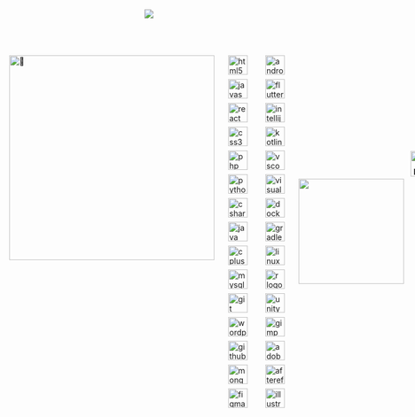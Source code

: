 <h1 align="center">
    <a href="https://https://maizan.infinityfreeapp.com" target="_blank">
        <img src="https://readme-typing-svg.herokuapp.com/?font=Pacifico&size=35&center=true&vCenter=true&width=500&height=70&duration=3000&pause=2000&color=FFFFFF&lines=Hey+it's+Maizan!;+I'm+a+Developer+and+Designer.;" />
    </a>
</h1>

<br>



<br>
<p align="left">
  <img align="left" width="370" alt="🦑" src="https://gist.githubusercontent.com/maiz-an/1af49adc577ff00e0b5bef9044965acf/raw/general.svg" />
</p>


 <!--
<p align="center">
    <img height="155em" src="https://github-profile-summary-cards.vercel.app/api/cards/profile-details?username=maiz-an&theme=github_dark&timestamp=12345" alt="Your GitHub stats" />
    <img height="155em" src="https://github-profile-summary-cards.vercel.app/api/cards/stats?username=maiz-an&theme=github_dark&timestamp=12345" />
</p>
--->

<div style="display: flex; align-items: center; justify-content: space-between; gap: 12px;">
    <br/>
  <!-- Icons div to the left of the GIF -->
  <!-- Icons div to the left of the GIF -->
  <div style="display: flex; flex-wrap: wrap; justify-content: flex-start; gap: 8px; max-width: 100%; flex: 1; padding-left: 10px; padding-right: 10px;">
    <img src="https://cdn.jsdelivr.net/gh/devicons/devicon/icons/html5/html5-original.svg" height="35" alt="html5 logo" />
    <img src="https://cdn.jsdelivr.net/gh/devicons/devicon/icons/javascript/javascript-original.svg" height="35" alt="javascript logo" />
    <img src="https://cdn.jsdelivr.net/gh/devicons/devicon/icons/react/react-original.svg" height="35" alt="react logo" />
    <img src="https://cdn.jsdelivr.net/gh/devicons/devicon/icons/css3/css3-original.svg" height="35" alt="css3 logo" />
    <img src="https://cdn.jsdelivr.net/gh/devicons/devicon/icons/php/php-original.svg" height="35" alt="php logo" />
<img src="https://cdn.jsdelivr.net/gh/devicons/devicon/icons/python/python-original.svg" height="35" alt="python logo" />
    <img src="https://cdn.jsdelivr.net/gh/devicons/devicon/icons/csharp/csharp-original.svg" height="35" alt="csharp logo" />
    <img src="https://cdn.jsdelivr.net/gh/devicons/devicon/icons/java/java-original.svg" height="35" alt="java logo" />
    <img src="https://cdn.jsdelivr.net/gh/devicons/devicon/icons/cplusplus/cplusplus-original.svg" height="35" alt="cplusplus logo" />
<img src="https://cdn.jsdelivr.net/gh/devicons/devicon/icons/mysql/mysql-original.svg" height="35" alt="mysql logo" />
    <img src="https://cdn.jsdelivr.net/gh/devicons/devicon/icons/git/git-original.svg" height="35" alt="git logo" />
 <img src="https://cdn.simpleicons.org/wordpress/21759B" height="35" alt="wordpress logo" />
    <img src="https://skillicons.dev/icons?i=github" height="35" alt="github logo" />
    <img src="https://skillicons.dev/icons?i=mongodb" height="35" alt="mongodb logo" />
    <img src="https://cdn.jsdelivr.net/gh/devicons/devicon/icons/figma/figma-original.svg" height="35" alt="figma logo" />
</div>

<div style="display: flex; flex-wrap: wrap; justify-content: flex-start; gap: 8px; padding-left: 10px; padding-right: 10px;">
    <img src="https://cdn.jsdelivr.net/gh/devicons/devicon/icons/androidstudio/androidstudio-original.svg" height="35" alt="androidstudio logo" />
    <img src="https://cdn.jsdelivr.net/gh/devicons/devicon/icons/flutter/flutter-original.svg" height="35" alt="flutter logo" />
    <img src="https://cdn.jsdelivr.net/gh/devicons/devicon/icons/intellij/intellij-original.svg" height="35" alt="intellij logo" />
    <img src="https://cdn.jsdelivr.net/gh/devicons/devicon/icons/kotlin/kotlin-original.svg" height="35" alt="kotlin logo" />
    <img src="https://cdn.jsdelivr.net/gh/devicons/devicon/icons/vscode/vscode-original.svg" height="35" alt="vscode logo" />
    <img src="https://cdn.jsdelivr.net/gh/devicons/devicon/icons/visualstudio/visualstudio-plain.svg" height="35" alt="visualstudio logo" />
 <img src="https://cdn.jsdelivr.net/gh/devicons/devicon/icons/docker/docker-original.svg" height="35" alt="docker logo" />
    <img src="https://cdn.jsdelivr.net/gh/devicons/devicon/icons/gradle/gradle-original.svg" height="35" alt="gradle logo" />
    <img src="https://cdn.jsdelivr.net/gh/devicons/devicon/icons/linux/linux-original.svg" height="35" alt="linux logo" />
    <img src="https://cdn.jsdelivr.net/gh/devicons/devicon/icons/r/r-original.svg" height="35" alt="r logo" />
    <img src="https://cdn.jsdelivr.net/gh/devicons/devicon/icons/unity/unity-original.svg" height="35" alt="unity logo" />
  <img src="https://cdn.jsdelivr.net/gh/devicons/devicon/icons/gimp/gimp-original.svg" height="35" alt="gimp logo" />
    <img src="https://skillicons.dev/icons?i=ps" height="35" alt="adobephotoshop logo" />
    <img src="https://cdn.jsdelivr.net/gh/devicons/devicon/icons/aftereffects/aftereffects-original.svg" height="35" alt="aftereffects logo" />
    <img src="https://cdn.jsdelivr.net/gh/devicons/devicon/icons/illustrator/illustrator-plain.svg" height="35" alt="illustrator logo" />
</div>

<!-- GIF and Social Links Div -->
<div style="display: flex; flex-direction: column; align-items: flex-end; gap: 10px;">
  <div style="display: flex; justify-content: flex-end; gap: 12px;">
    <!-- GIF -->
    <img align="right" height="190"             
    src="https://media3.giphy.com/media/v1.Y2lkPTc5MGI3NjExNWNtZzR4MjhvYW9raG55NGd4cGx3dTl0cDF4bzcwZmp5OXBvazZpcyZlcD12MV9pbnRlcm5hbF9naWZfYnlfaWQmY3Q9cw/vKhKsyEFVK4IuEKzWY/giphy.gif" />
  </div>
</div>



<div style="text-align: right; padding-top: 70px; font-family: 'Ubuntu', sans-serif; font-size: 20px; font-weight: bold; color: #333; display: flex; flex-direction: column; align-items: flex-end; gap: 10px;">

<h5 style="color: #00BFFF;">
    Ping me on these!
</h5>

<div style="display: inline-flex; gap: 20px;">

 <a href="https://maizan.infinityfreeapp.com/" target="_blank" style="display: inline-block;">
     <img src="https://i.postimg.cc/XNszWDtJ/favmin.png" height="46" alt="portfolio logo" />
  </a>

<!-- Instagram button with the Instagram logo from the provided URL -->
<a href="https://discordapp.com/users/963477933849215046" target="_blank" style="display: inline-block;">
<img src="https://img.icons8.com/?size=100&id=LIGCjf5dKGrN&format=png&color=000000" height="50" alt="instagram logo" />
</a>

<!-- LinkedIn button with the LinkedIn logo from the provided URL -->
<a href="https://www.linkedin.com/in/mohamed-maizan-1b29a1307/" target="_blank" style="display: inline-block;">
<img src="https://img.icons8.com/?size=100&id=13930&format=png&color=000000" height="50" alt="linkedin logo" />
</a>

  <!-- Gmail button with Gmail logo -->
<a href="mailto:mohamedmaizanunas@gmail.com?subject=hey!&body=I came from your GitHub." target="_blank" style="display: inline-block;">
<img src="https://img.icons8.com/?size=100&id=eFPBXQop6V2m&format=png&color=000000" height="50" alt="gmail logo" />
</a>
  <!-- Instagram button with Instagram logo (second instance) -->
 <a href="https://www.instagram.com/ziezanq" target="_blank" style="display: inline-block;">
  <img src="https://img.icons8.com/?size=100&id=Xy10Jcu1L2Su&format=png&color=000000" height="50" alt="instagram logo" />
  </a>


</div>

<!-- Include Ubuntu font -->
<link href="https://fonts.googleapis.com/css2?family=Ubuntu:wght@400;700&display=swap" rel="stylesheet">



######

<img align="left" src="https://visitor-badge.laobi.icu/badge?page_id=maiz-an.maiz-an&left_color=red" />

<br/><br/>

<p align="left" style="display: inline-block;" >
    <img height="110em" src="https://github-profile-summary-cards.vercel.app/api/cards/profile-details?username=maiz-an&theme=github_dark&timestamp=12345" alt="Your GitHub stats" style="display: inline-block;"/>
    <img height="110em" src="https://github-profile-summary-cards.vercel.app/api/cards/stats?username=maiz-an&theme=github_dark&timestamp=12345" style="display: inline-block;"/>
</p>

<img src="https://raw.githubusercontent.com/maiz-an/maiz-an/output/snake.svg" alt="Snake animation" />
